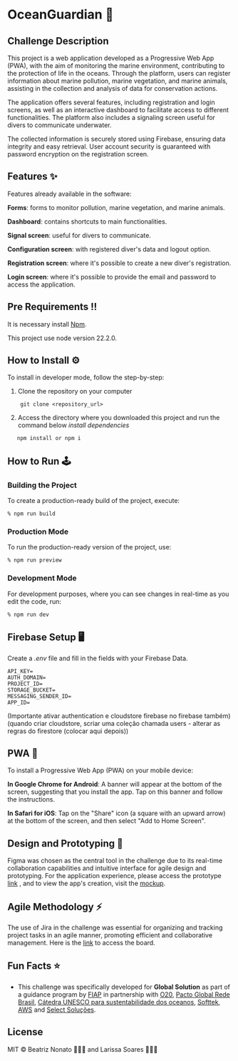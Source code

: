 # OceanGuardian 🌊

## Challenge Description

This project is a web application developed as a Progressive Web App (PWA), with the aim of monitoring the marine environment, contributing to the protection of life in the oceans. Through the platform, users can register information about marine pollution, marine vegetation, and marine animals, assisting in the collection and analysis of data for conservation actions.

The application offers several features, including registration and login screens, as well as an interactive dashboard to facilitate access to different functionalities. The platform also includes a signaling screen useful for divers to communicate underwater.

The collected information is securely stored using Firebase, ensuring data integrity and easy retrieval. User account security is guaranteed with password encryption on the registration screen.

## Features ✨
Features already available in the software:

**Forms**: forms to monitor pollution, marine vegetation, and marine animals.

**Dashboard**: contains shortcuts to main functionalities.

**Signal screen**: useful for divers to communicate.

**Configuration screen**: with registered diver's data and logout option.

**Registration screen**: where it's possible to create a new diver's registration.

**Login screen**: where it's possible to provide the email and password to access the application.


## Pre Requirements ‼️

It is necessary install [Npm](https://docs.npmjs.com/cli/v7/commands/npm-install).

This project use node version 22.2.0.

## How to Install ⚙️

To install in developer mode, follow the step-by-step:

1. Clone the repository on your computer
```
    git clone <repository_url>
```

 2. Access the directory where you downloaded this project and run the command below *install dependencies*
   ```
    npm install or npm i
```

## How to Run 🕹

### Building the Project
To create a production-ready build of the project, execute:
```
% npm run build
```

### Production Mode
To run the production-ready version of the project, use:
```
% npm run preview
```

### Development Mode
For development purposes, where you can see changes in real-time as you edit the code, run:
```
% npm run dev
```

## Firebase Setup 🖥

Create a *.env* file and fill in the fields with your Firebase Data.

```
API_KEY=
AUTH_DOMAIN=
PROJECT_ID=
STORAGE_BUCKET=
MESSAGING_SENDER_ID=
APP_ID=
```

(Importante ativar authentication e cloudstore firebase no firebase também)
(quando criar cloudstore, scriar uma coleção chamada users - alterar as regras do firestore (colocar aqui depois))

## PWA 📱

To install a Progressive Web App (PWA) on your mobile device:

**In Google Chrome for Android**: A banner will appear at the bottom of the screen, suggesting that you install the app. Tap on this banner and follow the instructions.

**In Safari for iOS**: Tap on the "Share" icon (a square with an upward arrow) at the bottom of the screen, and then select "Add to Home Screen".


## Design and Prototyping 🎨

Figma was chosen as the central tool in the challenge due to its real-time collaboration capabilities and intuitive interface for agile design and prototyping. For the application experience, please access the prototype [link](https://www.figma.com/design/QtBAQndvvI1mSl9y9PSANg/OceanGuardian?m=dev&node-id=58-605&t=z1ibDg7EFksKTGOB-1) , and to view the app's creation, visit the [mockup](https://www.figma.com/design/QtBAQndvvI1mSl9y9PSANg/OceanGuardian?m=dev&node-id=58-605&t=z1ibDg7EFksKTGOB-1).

## Agile Methodology ⚡️

The use of Jira in the challenge was essential for organizing and tracking project tasks in an agile manner, promoting efficient and collaborative management. Here is the [link](https://gschallenge.atlassian.net/jira/software/projects/GS124/boards/2/backlog) to access the board.

## Fun Facts ⭐

- This challenge was specifically developed for **Global Solution** as part of a guidance program by [FIAP](https://www.fiap.com.br) in partnership with [O20](https://www.g20.org/pt-br/g20-social/grupos-de-engajamento/oceans-20#:~:text=Sobre%20o%20O20&text=A%20cria%EF%BF%A7￣o%20do%20Oceans20%20pela), [Pacto Global Rede Brasil](https://www.pactoglobal.org.br), [Cátedra UNESCO para sustentabilidade dos oceanos](https://oceano.iea.usp.br), [Softtek](https://www.softtek.com/pt/), [AWS](https://aws.amazon.com/partners/) and [Select Soluções](https://www.selectsolucoes.com.br).

## License
MIT © Beatriz Nonato 👩🏻‍💻 and Larissa Soares 👩🏼‍💻
